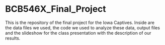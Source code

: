 # BCB546X_Final_Project

This is the repository of the final project for the Iowa Captives. Inside are the data files we used, the code we used to analyze these data, output files and the slideshow for the class presentation with the description of our results.
